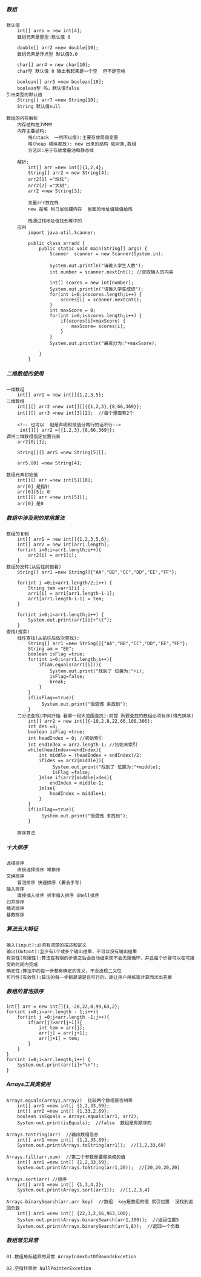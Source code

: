 ##### 数组
    默认值
        int[] arrs = new int[4];
        数组元素是整型:默认值 0

        double[] arr2 =new double[10];
        数组元素是浮点型 默认值0.0

        char[] arr4 = new char[10];
        char型 默认值 0 输出看起来是一个空  但不是空格

        boolean[] arr5 =new boolean[10];
        boolean型 吗，默认值false
    引用类型的默认值
        String[] arr7 =new String[10];
        String 默认值null

    数组的内存解析
        内存结构在JVM中
        内存主要结构:
            栈(stack  一列所以瘦):主要存放局部变量
            堆(heap 横纵都放): new 出来的结构 如对象,数组
            方法区:用于存放常量池和静态域

        解析:
            int[] arr =new int[]{1,2,4};
            String[] arr2 = new String[4];
            arr2[1] ="烛炫";
            arr2[2] ="大树";
            arr2 =new String[3];

            变量arr放在栈
            new 在堆 利马尼创建内存  里面的地址值赋值给栈

            栈通过栈地址值找到堆中的
        应用
            import java.util.Scanner;

            public class arradd {
                public static void main(String[] args) {
                    Scanner  scanner = new Scanner(System.in);
                    
                    System.out.println("请输入学生人数");
                    int number = scanner.nextInt(); //获取输入的内容
                    
                    int[] scores = new int[number];
                    System.out.println("请输入学生成绩");
                    for(int i=0;i<scores.length;i++) {
                        scores[i] = scanner.nextInt();
                    }
                    int maxScore = 0;
                    for(int i=0;i<scores.length;i++) {
                        if(scores[i]>maxScore) {
                            maxScore= scores[i];
                        }
                    }
                    System.out.println("最高分为:"+maxScore);
                    
                }	
            }

##### 二维数组的使用
    一维数组
        int[] arr1 = new int[]{1,2,3,5};
    二维数组
        int[][] arr2 =new int[][]{{1,2,3},{8,66,369}};
        int[][] arr3 =new int[3][2];  //每个里面有2个

        <!-- 也可以  但是声明和赋值分两行的话不行-->
         int[][] arr2 ={{1,2,3},{8,66,369}};
    调用二维数组指定位置元素
        arr2[0][1];

        String[][] arr5 =new String[5][];

        arr5.[0] =new String[4];  

    数组元素初始值
        int[][] arr =new int[5][10];
        arr[0] 是指针
        arr[0][5]; 0
        int[][] arr =new int[5][];
        arr[0] 是0

##### 数组中涉及到的常用算法
    数组的复制
        int[] arr1 = new int[]{1,2,3,5,6};
        int[] arr2 = new int[arr1.length];
        for(int i=0;i<arr1.length;i++){
            arr2[i] = arr1[i];
        }
    数组的反转(从后往前倒着)
		String[] arr1 =new String[]{"AA","BB","CC","DD","EE","FF"};
		
		for(int i =0;i<arr1.length/2;i++) {
			String tem =arr1[i] ;
			arr1[i] = arr1[arr1.length-i-1];
			arr1[arr1.length-i-1] = tem;
		}
		
		for(int i=0;i<arr1.length;i++) {
			System.out.print(arr1[i]+"\t");
		}
    查找(搜索)
        线性查找(从前往后依次查找):
            String[] arr1 =new String[]{"AA","BB","CC","DD","EE","FF"};
            String am = "EE";
            boolean isFlag =true;
            for(int i=0;i<arr1.length;i++){
                if(am.equals(arr1[i])){
                    System.out.print("找到了 位置为:"+i);
                    isFlag=false;
                    break;
                }
            }
            if(isFlag==true){
                 System.out.print("很遗憾 未找到");
            }
        二分法查找(中间开始 看哪一段大范围查找):前提 所要查找的数组必须有序(得先排序)
            int[] arr2 = new int[]{-10,2,8,22,66,100,306};
            int des =8;
            boolean isFlag =true;
            int headIndex = 0; //初始索引
            int endIndex = arr2.length-1; //初始末索引
            while(headIndex<=endIndex){
                int middle = (headIndex + endIndex)/2;
                if(des == arr2[middle]){
                     System.out.print("找到了 位置为:"+middle);
                     isFlag =false;
                }else if(arr2[middle]>des){
                    endIndex = middle-1;
                }else{
                    headIndex = middle+1;
                }
            }
            if(isFlag==true){
                 System.out.print("很遗憾 未找到");
            }

        排序算法
##### 十大排序
    选择排序
        直接选择排序 堆排序
    交换排序
        冒泡排序 快速排序 (要会手写)
    插入排序
        直接插入排序 折半插入排序 Shell排序
    归并排序
    桶式排序
    基数排序

##### 算法五大特征
    输入(input):必须有清楚的描述和定义
    输出(Output):至少有1个或多个输出结果，不可以没有输出结果
    有穷性(有限性):算法在有限的步骤之后会自动结束而不会无限循环，并且每个步骤可以在可接受的时间内完成
    确定性:算法中的每一步都有确定的含义，不会出现二义性
    可行性(有效性):算法的每一步都是清楚且可行的，能让用户用纸笔计算而求出答案

##### 数组的冒泡排序
    int[] arr = new int[]{1,-20,22,0,99,63,2};
    for(int i=0;i<arr.length - 1;i++){
        for(int j =0;j<arr.length -1;j++){
            if(arr[j]>arr[j+1]){
                int tem = arr[j];
                arr[j] = arr[j+1];
                arr[j+1] = tem;
            }
        }
    }
    for(int i=0;i<arr.length;i++) {
        System.out.print(arr[i]+"\n");
    }

##### Arrays工具类使用
    Arrays.equals(array1,array2)  比较两个数组是否相等
        int[] arr1 =new int[] {1,2,33,69};
		int[] arr2 =new int[] {1,33,2,69};
		boolean isEquals = Arrays.equals(arr1, arr2);
		System.out.print(isEquals);  //false  数组是有顺序的

    Arrays.toString(arr)  //输出数组信息
        int[] arr1 =new int[] {1,2,33,69};
        System.out.print(Arrays.toString(arr1));  //[1,2,33,69]
    
    Arrays.fill(arr,num)  //第二个参数是要替换成的值
        int[] arr1 =new int[] {1,2,33,69};
        System.out.print(Arrays.toString(arr1,20));  //[20,20,20,20]

    Arrays.sort(arr) //排序
        int[] arr1 =new int[] {1,3,4,2}; 
        System.out.print(Arrays.sort(arr1));  //[1,2,3,4]
    
    Arrays.binarySearch(arr,arr key)  //数组  key是数组的值 索引位置  没找到返回负数
        int[] arr1 =new int[] {22,3,2,66,963,100}; 
        System.out.print(Arrays.binarySearch(arr1,100));  //返回位置5
        System.out.print(Arrays.binarySearch(arr1,8));  //返回一个负数

##### 数组常见异常
    01.数组角标越界的异常 ArrayIndexOutOfBoundsExcetion
        
    02.空指针异常 NullPointerExcetion

